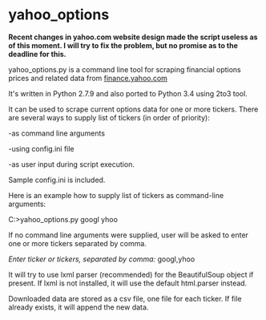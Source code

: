 # yahoo_options

**Recent changes in yahoo.com website design made the script useless as of this moment. I will try to fix the problem, but no promise as to the deadline for this.**


yahoo_options.py is a command line tool for scraping financial options prices and related data from <a href=http://finance.yahoo.com/q/op>finance.yahoo.com</a>

It's written in Python 2.7.9 and also ported to Python 3.4 using 2to3 tool.

It can be used to scrape current options data for one or more tickers.
There are several ways to supply list of tickers (in order of priority):

-as command line arguments

-using config.ini file

-as user input during script execution.


Sample config.ini is included.

Here is an example how to supply list of tickers as command-line arguments:

C:\>yahoo_options.py googl yhoo

If no command line arguments were supplied, user will be asked to enter one or more tickers separated by comma.

_Enter ticker or tickers, separated by comma:_ googl,yhoo

It will try to use lxml parser (recommended) for the BeautifulSoup object if present. If lxml is not installed, it will use the default html.parser instead.

Downloaded data are stored as a csv file, one file for each ticker. If file already exists, it will append the new data. 
